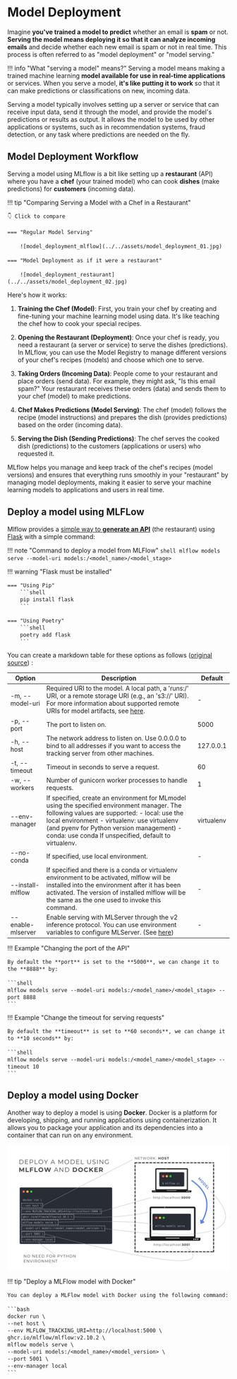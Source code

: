 # Model Deployment

Imagine **you've trained a model to predict** whether an email is **spam** or not. **Serving the model means deploying it so that it can analyze incoming emails** and decide whether each new email is spam or not in real time. This process is often referred to as "model deployment" or "model serving."

!!! info "What "serving a model" means?"
    Serving a model means making a trained machine learning **model available for use in real-time applications** or services. When you serve a model, **it's like putting it to work** so that it can make predictions or classifications on new, incoming data.

Serving a model typically involves setting up a server or service that can receive input data, send it through the model, and provide the model's predictions or results as output. It allows the model to be used by other applications or systems, such as in recommendation systems, fraud detection, or any task where predictions are needed on the fly.

## Model Deployment Workflow

Serving a model using MLflow is a bit like setting up a **restaurant** (API) where you have a **chef** (your trained model) who can cook **dishes** (make predictions) for **customers** (incoming data).

!!! tip "Comparing Serving a Model with a Chef in a Restaurant"

    👇 Click to compare

    === "Regular Model Serving"

        ![model_deployment_mlflow](../../assets/model_deployment_01.jpg)

    === "Model Deployment as if it were a restaurant"

        ![model_deployment_restaurant](../../assets/model_deployment_02.jpg)

Here's how it works:

1. **Training the Chef (Model)**: First, you train your chef by creating and fine-tuning your machine learning model using data. It's like teaching the chef how to cook your special recipes.

2. **Opening the Restaurant (Deployment)**: Once your chef is ready, you need a restaurant (a server or service) to serve the dishes (predictions). In MLflow, you can use the Model Registry to manage different versions of your chef's recipes (models) and choose which one to serve.

3. **Taking Orders (Incoming Data)**: People come to your restaurant and place orders (send data). For example, they might ask, "Is this email spam?" Your restaurant receives these orders (data) and sends them to your chef (model) to make predictions.

4. **Chef Makes Predictions (Model Serving)**: The chef (model) follows the recipe (model instructions) and prepares the dish (provides predictions) based on the order (incoming data).

5. **Serving the Dish (Sending Predictions)**: The chef serves the cooked dish (predictions) to the customers (applications or users) who requested it.

MLflow helps you manage and keep track of the chef's recipes (model versions) and ensures that everything runs smoothly in your "restaurant" by managing model deployments, making it easier to serve your machine learning models to applications and users in real time.

## Deploy a model using MLFLow

Mlflow provides a [simple way to **generate an API**](https://mlflow.org/docs/latest/cli.html#mlflow-models-serve) (the restaurant) using [Flask](https://flask.palletsprojects.com/en/3.0.x/) with a simple command:

!!! note "Command to deploy a model from MLFlow"
    ```shell
    mlflow models serve --model-uri models:/<model_name>/<model_stage>
    ```

!!! warning "Flask must be installed"

    === "Using Pip"
        ```shell
        pip install flask
        ```

    === "Using Poetry"
        ```shell
        poetry add flask
        ```

You can create a markdown table for these options as follows ([original source](https://mlflow.org/docs/latest/cli.html#cmdoption-mlflow-models-serve-m)) :

| Option             | Description                                                                                                                          | Default      |
|--------------------|--------------------------------------------------------------------------------------------------------------------------------------|--------------|
| -m, --model-uri    | Required URI to the model. A local path, a 'runs:/' URI, or a remote storage URI (e.g., an 's3://' URI). For more information about supported remote URIs for model artifacts, see [here](https://mlflow.org/docs/latest/tracking.html#artifact-stores). | -            |
| -p, --port         | The port to listen on.                                                                                             | 5000         |
| -h, --host         | The network address to listen on. Use 0.0.0.0 to bind to all addresses if you want to access the tracking server from other machines. | 127.0.0.1    |
| -t, --timeout      | Timeout in seconds to serve a request.                                                                               | 60           |
| -w, --workers      | Number of gunicorn worker processes to handle requests.                                                              | 1            |
| --env-manager      | If specified, create an environment for MLmodel using the specified environment manager. The following values are supported: - local: use the local environment - virtualenv: use virtualenv (and pyenv for Python version management) - conda: use conda If unspecified, default to virtualenv. | virtualenv   |
| --no-conda         | If specified, use local environment.                                                                                                | -            |
| --install-mlflow  | If specified and there is a conda or virtualenv environment to be activated, mlflow will be installed into the environment after it has been activated. The version of installed mlflow will be the same as the one used to invoke this command. | -            |
| --enable-mlserver | Enable serving with MLServer through the v2 inference protocol. You can use environment variables to configure MLServer. (See [here](https://mlserver.readthedocs.io/en/latest/reference/settings.html)) | -            |

!!! Example "Changing the port of the API"

    By default the **port** is set to the **5000**, we can change it to the **8888** by:

    ```shell
    mlflow models serve --model-uri models:/<model_name>/<model_stage> --port 8888
    ```

!!! Example "Change the timeout for serving requests"

    By default the **timeout** is set to **60 seconds**, we can change it to **10 seconds** by:

    ```shell
    mlflow models serve --model-uri models:/<model_name>/<model_stage> --timeout 10
    ```

## Deploy a model using Docker

Another way to deploy a model is using **Docker**. Docker is a platform for developing, shipping, and running applications using containerization. It allows you to package your application and its dependencies into a container that can run on any environment.

![docker_06](../../assets/docker/docker_06.jpg)

!!! tip "Deploy a MLFlow model with Docker"

    You can deploy a MLFlow model with Docker using the following command:

    ```bash
    docker run \
    --net host \
    --env MLFLOW_TRACKING_URI=http://localhost:5000 \
    ghcr.io/mlflow/mlflow:v2.10.2 \
    mlflow models serve \
    --model-uri models:/<model_name>/<model_version> \
    --port 5001 \
    --env-manager local
    ```
